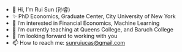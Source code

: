 - 👋 Hi, I’m Rui Sun (孙睿)
- ✨ PhD Economics, Graduate Center, City University of New York
- 👀 I’m interested in Financial Economics, Machine Learning
- 🌱 I’m currently teaching at Queens College, and Baruch College
- 💞️ I’m looking forward to working with you
- 📫 How to reach me: sunruiucas@gmail.com

<!---
everyday6407/everyday6407 is a ✨ special ✨ repository because its `README.md` (this file) appears on your GitHub profile.
You can click the Preview link to take a look at your changes.
--->
